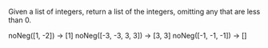 Given a list of integers, return a list of the integers, omitting any that are less than 0.

noNeg([1, -2]) → [1]
noNeg([-3, -3, 3, 3]) → [3, 3]
noNeg([-1, -1, -1]) → []